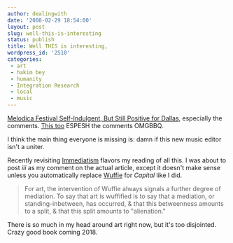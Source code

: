 ```yaml
---
author: dealingwith
date: '2008-02-29 18:54:00'
layout: post
slug: well-this-is-interesting
status: publish
title: Well THIS is interesting,
wordpress_id: '2510'
categories:
 - art
 - hakim bey
 - humanity
 - Integration Research
 - local
 - music
---
```


[Melodica Festival Self-Indulgent, But Still Positive for Dallas][1],
especially the comments. [This too][2] ESPESH the comments OMGBBQ.

I think the main thing everyone is missing is: damn if this new music editor
isn't a uniter.

Recently revisiting [Immediatism][3] flavors my reading of all this. I was
about to post _iii_ as my comment on the actual article, except it doesn't
make sense unless you automatically replace [Wuffie][4] for _Capital_ like I
did.

> For art, the intervention of Wuffie always signals a further degree of
mediation. To say that art is wuffified is to say that a mediation, or
standing-inbetween, has occurred, & that this betweenness amounts to a split,
& that this split amounts to "alienation."

There is so much in my head around art right now, but it's too disjointed.
Crazy good book coming 2018.

   [1]: http://www.dallasobserver.com/2008-02-28/music/melodica-festival-self-indulgent-but-still-positive-for-dallas/

   [2]: http://weshotjr.com/?entryid=9075131783305489132

   [3]: http://www.left-bank.org/bey/immediat.htm

   [4]: http://en.wikipedia.org/wiki/Whuffie


